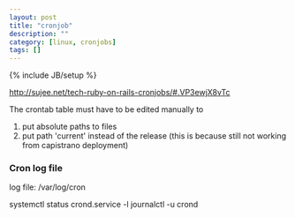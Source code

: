 ```yaml
---
layout: post
title: "cronjob"
description: ""
category: [linux, cronjobs]
tags: []
---
```

{% include JB/setup %}


<p>
<a href="http://sujee.net/tech-ruby-on-rails-cronjobs/#.VP3ewjX8vTc" class="urlextern" title="http://sujee.net/tech-ruby-on-rails-cronjobs/#.VP3ewjX8vTc"  rel="nofollow">http://sujee.net/tech-ruby-on-rails-cronjobs/#.VP3ewjX8vTc</a><br/>

</p>



The crontab table must have to be edited manually to

1. put absolute paths to files
2. put path 'current' instead of the release (this is because still not working from capistrano deployment)



### Cron log file ###
log file: /var/log/cron

  systemctl status crond.service -l
  journalctl -u crond